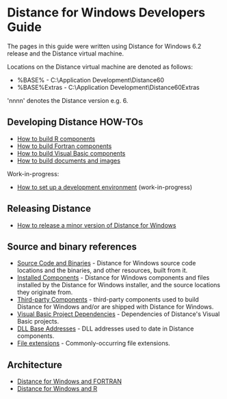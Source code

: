 Distance for Windows Developers Guide
=====================================

The pages in this guide were written using Distance for Windows 6.2 release and the Distance virtual machine.

Locations on the Distance virtual machine are denoted as follows:

* %BASE% - C:\Application Development\Distance60
* %BASE%Extras - C:\Application Development\Distance60Extras

'nnnn' denotes the Distance version e.g. 6.

Developing Distance HOW-TOs
---------------------------

* [How to build R components](./BuildR.md)
* [How to build Fortran components](./BuildFortran.md)
* [How to build Visual Basic components](./BuildVisualBasic.md)
* [How to build documents and images](./BuildDocumentsImages.md)

Work-in-progress:

* [How to set up a development environment](./SetUpDevelopmentEnvironment.md) (work-in-progress)

Releasing Distance
------------------

* [How to release a minor version of Distance for Windows](./ReleaseMinor.md)

Source and binary references
----------------------------

* [Source Code and Binaries](./SourceCodeAndBinaries.md) - Distance for Windows source code locations and the binaries, and other resources, built from it.
* [Installed Components](./InstalledComponents.md) - Distance for Windows components and files installed by the Distance for Windows installer, and the source locations they originate from.
* [Third-party Components](./ThirdPartyComponents.md) - third-party components used to build Distance for Windows and/or are shipped with Distance for Windows.
* [Visual Basic Project Dependencies](./VisualBasicProjectDependencies.md) - Dependencies of Distance's Visual Basic projects.
* [DLL Base Addresses](./DllBaseAddresses.md) - DLL addresses used to date in Distance components.
* [File extensions](./FileExtensions.md) - Commonly-occurring file extensions.

Architecture
------------

* [Distance for Windows and FORTRAN](./ArchitectureFORTRAN.md)
* [Distance for Windows and R](./ArchitectureR.md)
